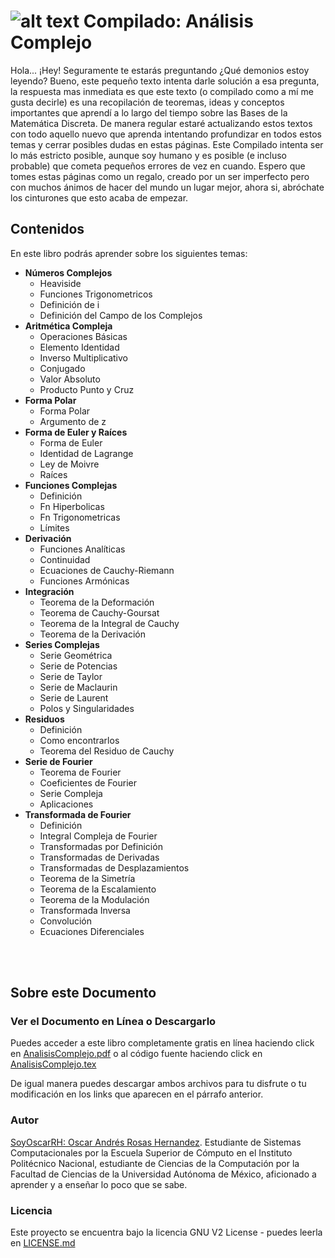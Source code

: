 # ![alt text](https://secure.gravatar.com/blavatar/4560c02ab420ca3cefc52ab44e8aefc1?s=32) Compilado: Análisis Complejo

Hola... ¡Hey! Seguramente te estarás preguntando ¿Qué demonios estoy leyendo?
Bueno, este pequeño texto intenta darle solución a esa pregunta, la respuesta mas inmediata es que este texto (o compilado como a mí me gusta decirle) es una recopilación de teoremas, ideas y conceptos importantes que aprendí a lo largo del tiempo sobre las Bases de la Matemática Discreta.
De manera regular estaré actualizando estos textos con todo aquello nuevo que aprenda intentando profundizar en todos estos temas y cerrar posibles dudas en estas páginas.
Este Compilado intenta ser lo más estricto posible, aunque soy humano y es posible (e incluso probable) que cometa pequeños errores de vez en cuando.
Espero que tomes estas páginas como un regalo, creado por un ser imperfecto pero con muchos ánimos de hacer del mundo un lugar mejor, ahora si, abróchate los cinturones que esto acaba de empezar.

## Contenidos

En este libro podrás aprender sobre los siguientes temas:

- **Números Complejos**
	- Heaviside
	- Funciones Trigonometricos
	- Definición de i
	- Definición del Campo de los Complejos
- **Aritmética Compleja**
	- Operaciones Básicas
	- Elemento Identidad
	- Inverso Multiplicativo
	- Conjugado
	- Valor Absoluto
	- Producto Punto y Cruz
- **Forma Polar**
	-  	Forma Polar
	-   Argumento de z
- **Forma de Euler y Raíces**
	-  	Forma de Euler
	-   Identidad de Lagrange
	-   Ley de Moivre
	-   Raíces
- **Funciones Complejas**
	- Definición
	- Fn Hiperbolicas
	- Fn Trigonometricas
	- Límites
- **Derivación**
	- Funciones Analíticas
	- Continuidad
	- Ecuaciones de Cauchy-Riemann
	- Funciones Armónicas
- **Integración**
	- Teorema de la Deformación
	- Teorema de Cauchy-Goursat
	- Teorema de la Integral de Cauchy
	- Teorema de la Derivación
- **Series Complejas**
	- Serie Geométrica
	- Serie de Potencias
	- Serie de Taylor
	- Serie de Maclaurin
	- Serie de Laurent
	- Polos y Singularidades
- **Residuos**
	- Definición
	- Como encontrarlos
	- Teorema del Residuo de Cauchy
- **Serie de Fourier**
	- Teorema de Fourier
	- Coeficientes de Fourier
	- Serie Compleja
	- Aplicaciones
- **Transformada de Fourier**
	- Definición
	- Integral Compleja de Fourier
	- Transformadas por Definición
	- Transformadas de Derivadas
	- Transformadas de Desplazamientos
	- Teorema de la Simetría
	- Teorema de la Escalamiento
	- Teorema de la Modulación
	- Transformada Inversa
	- Convolución
	- Ecuaciones Diferenciales

<br><br>

## Sobre este Documento

### Ver el Documento en Línea o Descargarlo

Puedes acceder a este libro completamente gratis en línea haciendo click en [AnalisisComplejo.pdf](AnalisisComplejo.pdf) o al código fuente haciendo click en [AnalisisComplejo.tex](AnalisisComplejo.tex)

De igual manera puedes descargar ambos archivos para tu disfrute o tu modificación en los links que aparecen en el párrafo anterior.


### Autor

[SoyOscarRH:  Oscar Andrés Rosas Hernandez](https://github.com/SoyOscarRH). Estudiante de Sistemas Computacionales por la Escuela Superior de Cómputo en el Instituto Politécnico Nacional, estudiante de Ciencias de la Computación por la Facultad de Ciencias de la Universidad Autónoma de México, aficionado a aprender y a enseñar lo poco que se sabe.

### Licencia

Este proyecto se encuentra bajo la licencia  GNU V2 License - puedes leerla en [LICENSE.md](LICENSE.md)

<br><br>
